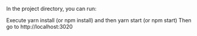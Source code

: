 In the project directory, you can run:

Execute yarn install (or npm install) and then yarn start (or npm start)
Then go to http://localhost:3020
